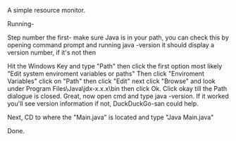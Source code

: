A simple resource monitor.

Running-

Step number the first- make sure Java is in your path, you can check this by opening command prompt and running java -version
it should display a version number, if it's not then

Hit the Windows Key and type "Path" then click the first option most likely "Edit system enviroment variables or paths"
Then click "Enviroment Variables" click on "Path" then click "Edit" next click "Browse" and look under Program Files\Java\jdx-x.x.x\bin then click Ok. Click okay till the Path dialogue is closed. Great, now open cmd and type java -version. If it worked you'll see version information if not, DuckDuckGo-san could help. 

Next, CD to where the "Main.java" is located and type "Java Main.java"

Done.
